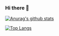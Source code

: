 ### Hi there 👋

[![Anurag's github stats](https://github-readme-stats.vercel.app/api?username=beimingzl)](https://github.com/anuraghazra/github-readme-stats)

[![Top Langs](https://github-readme-stats.vercel.app/api/top-langs/?username=beimingzl&layout=compact)](https://github.com/anuraghazra/github-readme-stats)
